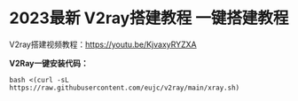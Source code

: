 # 2023最新 V2ray搭建教程 一键搭建教程
V2ray搭建视频教程：https://youtu.be/KjvaxyRYZXA

**V2Ray一键安装代码：**<br>

    bash <(curl -sL https://raw.githubusercontent.com/eujc/v2ray/main/xray.sh)

